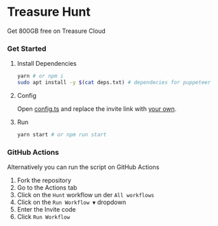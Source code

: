 # Treasure Hunt

Get 800GB free on Treasure Cloud

### Get Started

1. Install Dependencies

   ```sh
   yarn # or npm i
   sudo apt install -y $(cat deps.txt) # dependecies for puppeteer
   ```

2. Config

   Open [config.ts](./config.ts) and replace the invite link with [your own](https://app.treasure.cloud/settings/referrals).

3. Run

   ```sh
   yarn start # or npm run start
   ```

### GitHub Actions

Alternatively you can run the script on GitHub Actions

1. Fork the repository
2. Go to the Actions tab
3. Click on the `Hunt` workflow un der `All workflows`
4. Click on the `Run Workflow ▼` dropdown
5. Enter the Invite code
6. Click `Run Workflow`
